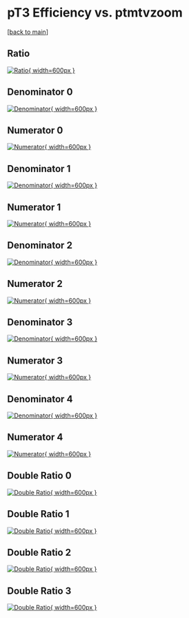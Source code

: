 # pT3 Efficiency vs. ptmtvzoom

[[back to main](./)]



## Ratio

[![Ratio](../mtv/var/pT3_xtr_321_1_eff_ptmtvzoom.png){ width=600px }](../mtv/var/pT3_xtr_321_1_eff_ptmtvzoom.pdf)

## Denominator 0

[![Denominator](../mtv/den/pT3_xtr_321_1_eff_ptmtvzoom_den0.png){ width=600px }](../mtv/den/pT3_xtr_321_1_eff_ptmtvzoom_den0.pdf)

## Numerator 0

[![Numerator](../mtv/num/pT3_xtr_321_1_eff_ptmtvzoom_num0.png){ width=600px }](../mtv/num/pT3_xtr_321_1_eff_ptmtvzoom_num0.pdf)

## Denominator 1

[![Denominator](../mtv/den/pT3_xtr_321_1_eff_ptmtvzoom_den1.png){ width=600px }](../mtv/den/pT3_xtr_321_1_eff_ptmtvzoom_den1.pdf)

## Numerator 1

[![Numerator](../mtv/num/pT3_xtr_321_1_eff_ptmtvzoom_num1.png){ width=600px }](../mtv/num/pT3_xtr_321_1_eff_ptmtvzoom_num1.pdf)

## Denominator 2

[![Denominator](../mtv/den/pT3_xtr_321_1_eff_ptmtvzoom_den2.png){ width=600px }](../mtv/den/pT3_xtr_321_1_eff_ptmtvzoom_den2.pdf)

## Numerator 2

[![Numerator](../mtv/num/pT3_xtr_321_1_eff_ptmtvzoom_num2.png){ width=600px }](../mtv/num/pT3_xtr_321_1_eff_ptmtvzoom_num2.pdf)

## Denominator 3

[![Denominator](../mtv/den/pT3_xtr_321_1_eff_ptmtvzoom_den3.png){ width=600px }](../mtv/den/pT3_xtr_321_1_eff_ptmtvzoom_den3.pdf)

## Numerator 3

[![Numerator](../mtv/num/pT3_xtr_321_1_eff_ptmtvzoom_num3.png){ width=600px }](../mtv/num/pT3_xtr_321_1_eff_ptmtvzoom_num3.pdf)

## Denominator 4

[![Denominator](../mtv/den/pT3_xtr_321_1_eff_ptmtvzoom_den4.png){ width=600px }](../mtv/den/pT3_xtr_321_1_eff_ptmtvzoom_den4.pdf)

## Numerator 4

[![Numerator](../mtv/num/pT3_xtr_321_1_eff_ptmtvzoom_num4.png){ width=600px }](../mtv/num/pT3_xtr_321_1_eff_ptmtvzoom_num4.pdf)

## Double Ratio 0

[![Double Ratio](../mtv/ratio/pT3_xtr_321_1_eff_ptmtvzoom_ratio0.png){ width=600px }](../mtv/ratio/pT3_xtr_321_1_eff_ptmtvzoom_ratio0.pdf)

## Double Ratio 1

[![Double Ratio](../mtv/ratio/pT3_xtr_321_1_eff_ptmtvzoom_ratio1.png){ width=600px }](../mtv/ratio/pT3_xtr_321_1_eff_ptmtvzoom_ratio1.pdf)

## Double Ratio 2

[![Double Ratio](../mtv/ratio/pT3_xtr_321_1_eff_ptmtvzoom_ratio2.png){ width=600px }](../mtv/ratio/pT3_xtr_321_1_eff_ptmtvzoom_ratio2.pdf)

## Double Ratio 3

[![Double Ratio](../mtv/ratio/pT3_xtr_321_1_eff_ptmtvzoom_ratio3.png){ width=600px }](../mtv/ratio/pT3_xtr_321_1_eff_ptmtvzoom_ratio3.pdf)

